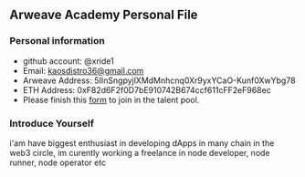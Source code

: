 ## Arweave Academy Personal File

### Personal information

- github account: @xride1
- Email: kaosdistro36@gmail.com
- Arweave Address: 5IInSngpyjlXMdMnhcnq0Xr9yxYCaO-Kunf0XwYbg78
- ETH Address: 0xF82d6F2f0D7bE910742B674ccf611cFF2eF968ec
- Please finish this [form](https://docs.google.com/forms/d/e/1FAIpQLSfWA5fIIcBgmRppm3jNz5vmf9Mai_QMVil-2pO4r7YKn_Zhtw/viewform?usp=sf_link) to join in the talent pool.

### Introduce Yourself
 i'am have biggest enthusiast in developing dApps in many chain in the web3 circle, im curently working a freelance in node developer, node runner, node operator etc

